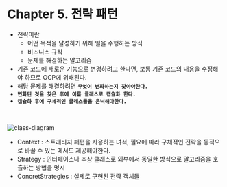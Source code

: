 # Chapter 5. 전략 패턴
- 전략이란
    - 어떤 목적을 달성하기 위해 일을 수행하는 방식
    - 비즈니스 규칙
    - 문제를 해결하는 알고리즘
- 기존 코드에 새로운 기능으로 변경하려고 한다면, 보통 기존 코드의 내용을 수정해야 하므로 OCP에 위배된다.
- 해당 문제를 해결하려면 **`무엇이 변화하는지 찾아야한다.`**
- **`변화된 것을 찾은 후에 이를 클래스로 캡슐화 한다.`**
- **`캡슐화 후에 구체적인 클래스들을 은닉해야한다.`**

<br>

![class-diagram](http://www.plantuml.com/plantuml/proxy?src=https://raw.githubusercontent.com/ohtaeg/TIL/master/design-pattern/chapter5_strategy/uml/strategy.puml)

- Context : 스트래티지 패턴을 사용하는 녀셕, 필요에 따라 구체적인 전략을 동적으로 바꿀 수 있는 메서드 제공해야한다.
- Strategy : 인터페이스나 추상 클래스로 외부에서 동일한 방식으로 알고리즘을 호출하는 방법을 명시
- ConcretStrategies : 실제로 구현된 전략 객체들

